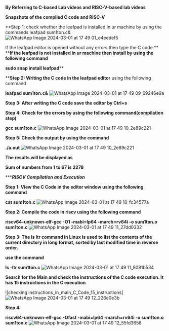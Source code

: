 **By Referring to C-based Lab videos and RISC-V-based lab videos**

**Snapshots of the compiled C code and RISC-V**

**Step 1: check whether the leafpad is installed in ur machine by using the commands
leafpad sum1ton.c& ![WhatsApp Image 2024-03-01 at 17 49 01_e4eedef5](https://github.com/Ekanthreddy886/ekanth-reddy/assets/159982724/a0362940-9c27-48f4-b0c5-6fa7064855c7)

If the leafpad editor is opened without any errors then type the C code.**
****If the leafpad is not installed in ur machine then install by using the following command**

**sudo snap install leafpad****


****Step 2: Writing the C code in the leafpad editor** using the following command

**leafpad sum1ton.c&**
![WhatsApp Image 2024-03-01 at 17 49 09_69246e9a](https://github.com/Ekanthreddy886/ekanth-reddy/assets/159982724/99a85754-580d-44f4-8a85-c4ca5c976a1f)

**Step 3: After writing the C code save the editor by Ctrl+s**

**Step 4: Check for the errors by using the following command(compilation step)**

**gcc sum1ton.c**
![WhatsApp Image 2024-03-01 at 17 49 10_2e89c221](https://github.com/Ekanthreddy886/ekanth-reddy/assets/159982724/71dcbb92-4f10-4b64-97a8-52c1e51d64f8)

**Step 5: Check the output by using the command**

**./a.out**
![WhatsApp Image 2024-03-01 at 17 49 10_2e89c221](https://github.com/Ekanthreddy886/ekanth-reddy/assets/159982724/b4e1facd-4348-4a02-8cfd-32e474169d34)

**The results will be displayed as** 

**Sum of numbers from 1 to 67 is 2278**


********************************************************RISCV Compilation and Execution*****************************************************

**Step 1: View the C Code in the editor window using the following command**

**cat sum1ton.c**
![WhatsApp Image 2024-03-01 at 17 49 10_fc34577a](https://github.com/Ekanthreddy886/ekanth-reddy/assets/159982724/9d13d7c9-8e6b-4072-a129-fd6984c39c11)

**Step 2: Compile the code in riscv using the following command**

**riscv64-unknown-elf-gcc -O1 -mabi=lp64 -march=rv64i -o sum1ton.o sum1ton.c**
![WhatsApp Image 2024-03-01 at 17 49 11_27dd0332](https://github.com/Ekanthreddy886/ekanth-reddy/assets/159982724/084314c0-249f-4d73-a60c-5cf8ec607e97)

**Step 3: The ls ltr command in Linux is used to list the contents of the current directory in long format, sorted by last modified time in reverse order.**

**use the command**

**ls -ltr sum1ton.c**
![WhatsApp Image 2024-03-01 at 17 49 11_8081b534](https://github.com/Ekanthreddy886/ekanth-reddy/assets/159982724/64eb88a7-5835-46a0-8c96-25ffad44cf8b)




**Search for the Main and check the instructions of the C code execution. It has 15 instructions in the C execution**

![checking instructions_in_main_C_Code_15_instructions]![WhatsApp Image 2024-03-01 at 17 49 12_226e0e3b](https://github.com/Ekanthreddy886/ekanth-reddy/assets/159982724/88fdfc5c-3ae9-46cd-890b-dc3d5a64fcc2)




**Step 4:**

**riscv64-unknown-elf-gcc -Ofast -mabi=lp64 -march=rv64i -o sum1ton.o sum1ton.c**
![WhatsApp Image 2024-03-01 at 17 49 12_55fd3658](https://github.com/Ekanthreddy886/ekanth-reddy/assets/159982724/65fd5e0d-1244-40a8-b5da-372818d06ef6)









